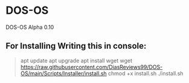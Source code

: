 # DOS-OS
DOS-OS Alpha 0.10
## For Installing Writing this in console:
> apt update
> apt upgrade
> apt install wget
> wget https://raw.githubusercontent.com/DiasReviews99/DOS-OS/main/Scripts/Installer/install.sh
> chmod +x install.sh
> ./install.sh

